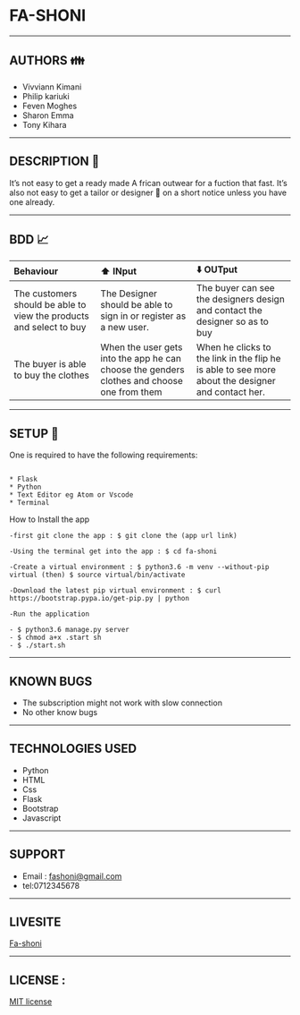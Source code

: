 # FA-SHONI

--------------

## AUTHORS :family:


* Vivviann Kimani 
* Philip kariuki 
* Feven Moghes
* Sharon Emma 
* Tony Kihara

---------------------------

## DESCRIPTION :scroll:

 It’s not easy to get a ready made A
 frican outwear for a fuction that fast. It’s also not easy to get a tailor or designer :womans_clothes: on a short notice unless you have one already.

-------------------------------------

## BDD :chart_with_upwards_trend:

 |Behaviour|:arrow_up: INput|:arrow_down: OUTput|
 |:------|:------|:------|
 |The customers should be able to view the products and select to buy|The Designer should be able to sign in or register as a new user.|The buyer can see the designers design and contact the designer so as to buy|
 |The buyer is able to  buy the clothes|When the user gets into the app he can choose the genders clothes and choose one from them|When he clicks to the link in the flip he is able to see more about the designer and contact her.|

 --------------------------------------------------------------

## SETUP :tokyo_tower:

 One is required to have the following requirements:

~~~

* Flask
* Python 
* Text Editor eg Atom or Vscode
* Terminal

~~~

 How to Install the app
~~~
-first git clone the app : $ git clone the (app url link)

-Using the terminal get into the app : $ cd fa-shoni

-Create a virtual environment : $ python3.6 -m venv --without-pip virtual (then) $ source virtual/bin/activate

-Download the latest pip virtual environment : $ curl https://bootstrap.pypa.io/get-pip.py | python

-Run the application
~~~
~~~
- $ python3.6 manage.py server
- $ chmod a+x .start sh
- $ ./start.sh
~~~

---------------------------------------

## KNOWN BUGS

* The subscription might not work with slow connection
* No other know bugs


------------------------------------

## TECHNOLOGIES USED

* Python 
* HTML
* Css
* Flask
* Bootstrap
* Javascript

-------------------------------------------

## SUPPORT

* Email : fashoni@gmail.com 
* tel:0712345678

------------------------------------------

## LIVESITE

 [Fa-shoni]()

-------------------

## LICENSE :

 [MIT license](https://github.com/Kihara-tony/license/blob/master/LICENSE)





